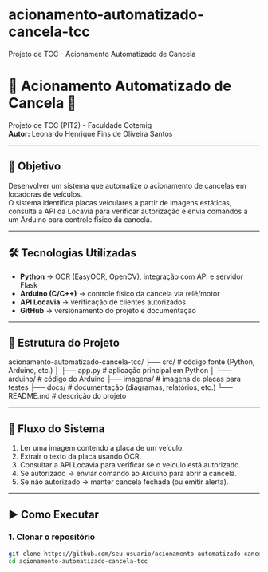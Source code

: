 # acionamento-automatizado-cancela-tcc
Projeto de TCC - Acionamento Automatizado de Cancela

# 🚧 Acionamento Automatizado de Cancela 🚧

Projeto de TCC (PIT2) - Faculdade Cotemig  
**Autor:** Leonardo Henrique Fins de Oliveira Santos  

---

## 🎯 Objetivo
Desenvolver um sistema que automatize o acionamento de cancelas em locadoras de veículos.  
O sistema identifica placas veiculares a partir de imagens estáticas, consulta a API da Locavia para verificar autorização e envia comandos a um Arduino para controle físico da cancela.

---

## 🛠 Tecnologias Utilizadas
- **Python** → OCR (EasyOCR, OpenCV), integração com API e servidor Flask  
- **Arduino (C/C++)** → controle físico da cancela via relé/motor  
- **API Locavia** → verificação de clientes autorizados  
- **GitHub** → versionamento do projeto e documentação  

---

## 📂 Estrutura do Projeto
acionamento-automatizado-cancela-tcc/
├── src/ # código fonte (Python, Arduino, etc.)
│ ├── app.py # aplicação principal em Python
│ └── arduino/ # código do Arduino
├── imagens/ # imagens de placas para testes
├── docs/ # documentação (diagramas, relatórios, etc.)
└── README.md # descrição do projeto

---

## 🔄 Fluxo do Sistema
1. Ler uma imagem contendo a placa de um veículo.  
2. Extrair o texto da placa usando OCR.  
3. Consultar a API Locavia para verificar se o veículo está autorizado.  
4. Se autorizado → enviar comando ao Arduino para abrir a cancela.  
5. Se não autorizado → manter cancela fechada (ou emitir alerta).  

---

## ▶️ Como Executar
### 1. Clonar o repositório
```bash
git clone https://github.com/seu-usuario/acionamento-automatizado-cancela-tcc.git
cd acionamento-automatizado-cancela-tcc
